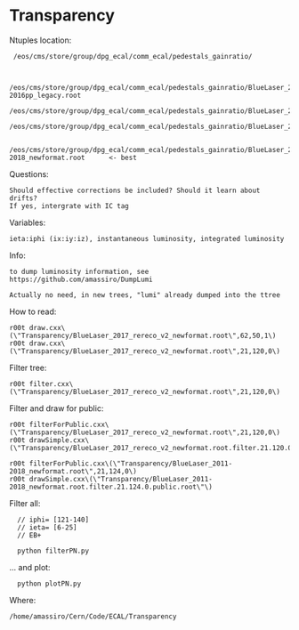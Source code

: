 # Transparency

Ntuples location:

     /eos/cms/store/group/dpg_ecal/comm_ecal/pedestals_gainratio/


     /eos/cms/store/group/dpg_ecal/comm_ecal/pedestals_gainratio/BlueLaser_2012-2016pp_legacy.root
     /eos/cms/store/group/dpg_ecal/comm_ecal/pedestals_gainratio/BlueLaser_2017_rereco_v2_newformat.root
     /eos/cms/store/group/dpg_ecal/comm_ecal/pedestals_gainratio/BlueLaser_2018_v1_rereco.root

     /eos/cms/store/group/dpg_ecal/comm_ecal/pedestals_gainratio/BlueLaser_2011-2018_newformat.root      <- best


Questions:

    Should effective corrections be included? Should it learn about drifts?
    If yes, intergrate with IC tag

Variables:

    ieta:iphi (ix:iy:iz), instantaneous luminosity, integrated luminosity


Info:

    to dump luminosity information, see https://github.com/amassiro/DumpLumi
    
    Actually no need, in new trees, "lumi" already dumped into the ttree

    
    
How to read:

    r00t draw.cxx\(\"Transparency/BlueLaser_2017_rereco_v2_newformat.root\",62,50,1\)
    r00t draw.cxx\(\"Transparency/BlueLaser_2017_rereco_v2_newformat.root\",21,120,0\)

    
Filter tree:

    r00t filter.cxx\(\"Transparency/BlueLaser_2017_rereco_v2_newformat.root\",21,120,0\)
    
Filter and draw for public:

    r00t filterForPublic.cxx\(\"Transparency/BlueLaser_2017_rereco_v2_newformat.root\",21,120,0\)
    r00t drawSimple.cxx\(\"Transparency/BlueLaser_2017_rereco_v2_newformat.root.filter.21.120.0.public.root\"\)

    r00t filterForPublic.cxx\(\"Transparency/BlueLaser_2011-2018_newformat.root\",21,124,0\)
    r00t drawSimple.cxx\(\"Transparency/BlueLaser_2011-2018_newformat.root.filter.21.124.0.public.root\"\)
    
Filter all:
    
      // iphi= [121-140]
      // ieta= [6-25]
      // EB+

      python filterPN.py

... and plot:

      python plotPN.py

    
Where:

    /home/amassiro/Cern/Code/ECAL/Transparency
